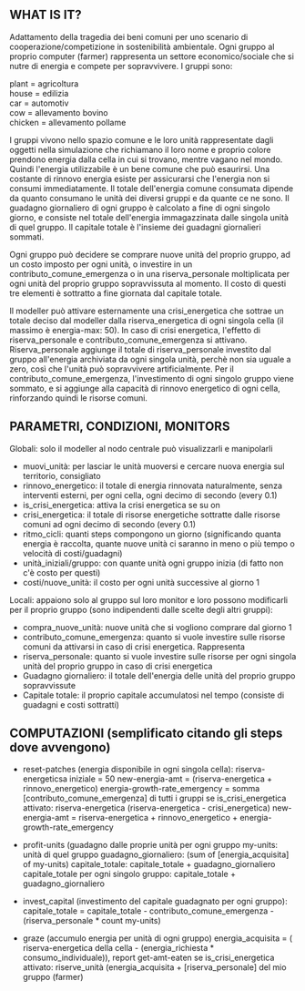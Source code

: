 ## WHAT IS IT?

Adattamento della tragedia dei beni comuni per uno scenario di cooperazione/competizione in sostenibilità ambientale. Ogni gruppo al proprio computer (farmer) rappresenta un settore economico/sociale che si nutre di energia e compete per sopravvivere. I gruppi sono:

plant = agricoltura\
house = edilizia\
car = automotiv\
cow = allevamento bovino\
chicken = allevamento pollame

I gruppi vivono nello spazio comune e le loro unità rappresentate dagli oggetti nella simulazione che richiamano il loro nome e proprio colore prendono energia dalla cella in cui si trovano, mentre vagano nel mondo. Quindi l'energia utilizzabile è un bene comune che può esaurirsi. Una costante di rinnovo energia esiste per assicurarsi che l'energia non si consumi immediatamente. Il totale dell'energia comune consumata dipende da quanto consumano le unità dei diversi gruppi e da quante ce ne sono.
Il guadagno giornaliero di ogni gruppo è calcolato a fine di ogni singolo giorno, e consiste nel totale dell'energia immagazzinata dalle singola unità di quel gruppo. Il capitale totale è l'insieme dei guadagni giornalieri sommati. 

Ogni gruppo può decidere se comprare nuove unità del proprio gruppo, ad un costo imposto per ogni unità, o investire in un contributo_comune_emergenza o in una riserva_personale moltiplicata per ogni unità del proprio gruppo sopravvissuta al momento. Il costo di questi tre elementi è sottratto a fine giornata dal capitale totale. 

Il modeller può attivare esternamente una crisi_energetica che sottrae un totale deciso dal modeller dalla riserva_energetica di ogni singola cella (il massimo è energia-max: 50). In caso di crisi energetica, l'effetto di riserva_personale e contributo_comune_emergenza si attivano. Riserva_personale aggiunge il totale di riserva_personale investito dal gruppo all'energia archiviata da ogni singola unità, perchè non sia uguale a zero, così che l'unità può sopravvivere artificialmente. Per il contributo_comune_emergenza, l'investimento di ogni singolo gruppo viene sommato, e si aggiunge alla capacità di rinnovo energetico di ogni cella, rinforzando quindi le risorse comuni.

## PARAMETRI, CONDIZIONI, MONITORS

Globali: solo il modeller al nodo centrale può visualizzarli e manipolarli

* muovi_unità: per lasciar le unità muoversi e cercare nuova energia sul territorio, consigliato
* rinnovo_energetico: il totale di energia rinnovata naturalmente, senza interventi esterni, per ogni cella, ogni decimo di secondo (every 0.1)
* is_crisi_energetica: attiva la crisi energetica se su on
* crisi_energetica: il totale di risorse energetiche sottratte dalle risorse comuni ad ogni decimo di secondo (every 0.1)
* ritmo_cicli: quanti steps compongono un giorno (significando quanta energia è raccolta, quante nuove unità ci saranno in meno o più tempo o velocità di costi/guadagni)
* unità_iniziali/gruppo: con quante unità ogni gruppo inizia (di fatto  non c'è costo per questi)
* costi/nuove_unità: il costo per ogni unità successive al giorno 1

Locali: appaiono solo al gruppo sul loro monitor e loro possono modificarli per il proprio gruppo (sono indipendenti dalle scelte degli altri gruppi):

* compra_nuove_unità: nuove unità che si vogliono comprare dal giorno 1
* contributo_comune_emergenza: quanto si vuole investire sulle risorse comuni da attivarsi in caso di crisi energetica. Rappresenta 
* riserva_personale: quanto si vuole investire sulle risorse per ogni singola unità del proprio gruppo in caso di crisi energetica
* Guadagno giornaliero: il totale dell'energia delle unità del proprio gruppo sopravvissute
* Capitale totale: il proprio capitale accumulatosi nel tempo (consiste di guadagni e costi sottratti)

## COMPUTAZIONI (semplificato citando gli steps dove avvengono)

* reset-patches (energia disponibile in ogni singola cella):
riserva-energeticsa iniziale = 50
new-energia-amt = (riserva-energetica + rinnovo_energetico)
energia-growth-rate_emergency = somma [contributo_comune_emergenza] di tutti i gruppi
se is_crisi_energetica attivato:
riserva-energetica (riserva-energetica - crisi_energetica)
new-energia-amt = riserva-energetica + rinnovo_energetico + energia-growth-rate_emergency

*  profit-units (guadagno dalle proprie unità per ogni gruppo
my-units: unità di quel gruppo
guadagno_giornaliero: (sum of [energia_acquisita] of my-units)
capitale_totale: capitale_totale + guadagno_giornaliero
capitale_totale per ogni singolo gruppo: capitale_totale + guadagno_giornaliero

* invest_capital (investimento del capitale guadagnato per ogni gruppo):
capitale_totale = capitale_totale - contributo_comune_emergenza - (riserva_personale * count my-units)


* graze (accumulo energia per unità di ogni gruppo)
energia_acquisita = ( riserva-energetica della cella - (energia_richiesta * consumo_individuale)), report get-amt-eaten
se is_crisi_energetica attivato: riserve_unità (energia_acquisita + [riserva_personale] del mio gruppo (farmer)
